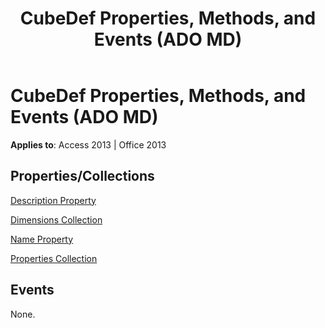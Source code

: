 ﻿---
title: CubeDef Properties, Methods, and Events (ADO MD)
TOCTitle: Properties, Methods, and Events
ms:assetid: fa28ae46-e9e2-a542-224d-8217ca8e52af
ms:mtpsurl: https://msdn.microsoft.com/library/JJ250274(v=office.15)
ms:contentKeyID: 48548831
ms.date: 09/18/2015
mtps_version: v=office.15
---

# CubeDef Properties, Methods, and Events (ADO MD)


**Applies to**: Access 2013 | Office 2013

## Properties/Collections

[Description Property](description-property-ado-md.md)

[Dimensions Collection](dimensions-collection-ado-md.md)

[Name Property](name-property-ado-md.md)

[Properties Collection](properties-collection-ado.md)

## Events

None.

